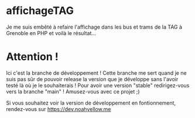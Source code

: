 # affichageTAG
Je me suis embêté à refaire l'affichage dans les bus et trams de la TAG à Grenoble en PHP et voilà le résultat...


# Attention !
Ici c'est la branche de développement !
Cette branche me sert quand je ne suis pas sûr de pouvoir release la version que je développe sans l'avoir testé là où je le souhaiterais !
Pour avoir une version "stable" redirigez-vous vers la branche "main" !
Amusez-vous avec ce projet ;)

Si vous souhaitez voir la version de développement en fontionnement, rendez-vous sur https://dev.noahyellow.me
